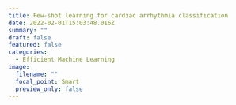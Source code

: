 ```yaml
---
title: Few-shot learning for cardiac arrhythmia classification
date: 2022-02-01T15:03:48.016Z
summary: ""
draft: false
featured: false
categories:
  - Efficient Machine Learning
image:
  filename: ""
  focal_point: Smart
  preview_only: false
---
```

